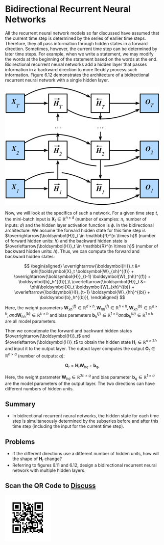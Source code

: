 # Bidirectional Recurrent Neural Networks

All the recurrent neural network models so far discussed have assumed that the current time step is determined by the series of earlier time steps. Therefore, they all pass information through hidden states in a forward direction. Sometimes, however, the current time step can be determined by later time steps. For example, when we write a statement, we may modify the words at the beginning of the statement based on the words at the end. Bidirectional recurrent neural networks add a hidden layer that passes information in a backward direction to more flexibly process such information. Figure 6.12 demonstrates the architecture of a bidirectional recurrent neural network with a single hidden layer.

![ Architecture of a bidirectional recurrent neural network. ](../img/birnn.svg)

Now, we will look at the specifics of such a network.
For a given time step $t$, the mini-batch input is $\boldsymbol{X}_t \in \mathbb{R}^{n \times d}$ (number of examples: $n$, number of inputs: $d$) and the hidden layer activation function is $\phi$. In the bidirectional architecture:
We assume the forward hidden state for this time step is $\overrightarrow{\boldsymbol{H}}_t  \in \mathbb{R}^{n \times h}$ (number of forward hidden units: $h$)
and the backward hidden state is $\overleftarrow{\boldsymbol{H}}_t  \in \mathbb{R}^{n \times h}$ (number of backward hidden units: $h$). Thus, we can compute the forward and backward hidden states:

$$
\begin{aligned}
\overrightarrow{\boldsymbol{H}}_t &= \phi(\boldsymbol{X}_t \boldsymbol{W}_{xh}^{(f)} + \overrightarrow{\boldsymbol{H}}_{t-1} \boldsymbol{W}_{hh}^{(f)}  + \boldsymbol{b}_h^{(f)}),\\
\overleftarrow{\boldsymbol{H}}_t &= \phi(\boldsymbol{X}_t \boldsymbol{W}_{xh}^{(b)} + \overleftarrow{\boldsymbol{H}}_{t+1} \boldsymbol{W}_{hh}^{(b)}  + \boldsymbol{b}_h^{(b)}),
\end{aligned}
$$

Here, the weight parameters $\boldsymbol{W}_{xh}^{(f)} \in \mathbb{R}^{d \times h}, \boldsymbol{W}_{hh}^{(f)} \in \mathbb{R}^{h \times h}, \boldsymbol{W}_{xh}^{(b)} \in \mathbb{R}^{d \times h}, and \boldsymbol{W}_{hh}^{(b)} \in \mathbb{R}^{h \times h}$ and bias parameters $\boldsymbol{b}_h^{(f)} \in \mathbb{R}^{1 \times h} and \boldsymbol{b}_h^{(b)} \in \mathbb{R}^{1 \times h}$ are all model parameters.

Then we concatenate the forward and backward hidden states $\overrightarrow{\boldsymbol{H}}_t$ and $\overleftarrow{\boldsymbol{H}}_t$ to obtain the hidden state $\boldsymbol{H}_t \in \mathbb{R}^{n \times 2h}$ and input it to the output layer. The output layer computes the output $\boldsymbol{O}_t \in \mathbb{R}^{n \times q}$ (number of outputs: $q$):

$$\boldsymbol{O}_t = \boldsymbol{H}_t \boldsymbol{W}_{hq} + \boldsymbol{b}_q,$$

Here, the weight parameter $\boldsymbol{W}_{hq} \in \mathbb{R}^{2h \times q}$ and bias parameter $\boldsymbol{b}_q \in \mathbb{R}^{1 \times q}$ are the model parameters of the output layer. The two directions can have different numbers of hidden units.

## Summary

* In bidirectional recurrent neural networks, the hidden state for each time step is simultaneously determined by the subseries before and after this time step (including the input for the current time step).


## Problems

* If the different directions use a different number of hidden units, how will the shape of $\boldsymbol{H}_t$ change?
* Referring to figures 6.11 and 6.12, design a bidirectional recurrent neural network with multiple hidden layers.

## Scan the QR Code to [Discuss](https://discuss.mxnet.io/t/2370)

![](../img/qr_bi-rnn.svg)
